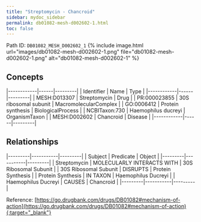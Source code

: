 ```yaml
---
title: "Streptomycin - Chancroid"
sidebar: mydoc_sidebar
permalink: db01082-mesh-d002602-1.html
toc: false 
---
```



Path ID: `DB01082_MESH_D002602_1`
{% include image.html url="images/db01082-mesh-d002602-1.png" file="db01082-mesh-d002602-1.png" alt="db01082-mesh-d002602-1" %}

## Concepts

|------------|------|---------|
| Identifier | Name | Type    |
|------------|------|---------|
| MESH:D013307 | Streptomycin | Drug |
| PR:000023855 | 30S ribosomal subunit | MacromolecularComplex |
| GO:0006412 | Protein synthesis | BiologicalProcess |
| NCBITaxon:730 | Haemophilus ducreyi | OrganismTaxon |
| MESH:D002602 | Chancroid | Disease |
|------------|------|---------|

## Relationships

|---------|-----------|---------|
| Subject | Predicate | Object  |
|---------|-----------|---------|
| Streptomycin | MOLECULARLY INTERACTS WITH | 30S Ribosomal Subunit |
| 30S Ribosomal Subunit | DISRUPTS | Protein Synthesis |
| Protein Synthesis | IN TAXON | Haemophilus Ducreyi |
| Haemophilus Ducreyi | CAUSES | Chancroid |
|---------|-----------|---------|

Reference: [https://go.drugbank.com/drugs/DB01082#mechanism-of-action](https://go.drugbank.com/drugs/DB01082#mechanism-of-action){:target="_blank"}